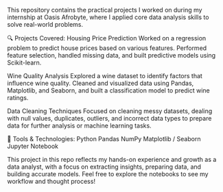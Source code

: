 This repository contains the practical projects I worked on during my internship at Oasis Afrobyte, 
where I applied core data analysis skills to solve real-world problems.

🔍 Projects Covered:
Housing Price Prediction
Worked on a regression problem to predict house prices based on various features. 
Performed feature selection, handled missing data, and built predictive models using Scikit-learn.

Wine Quality Analysis
Explored a wine dataset to identify factors that influence wine quality.
Cleaned and visualized data using Pandas, Matplotlib, and Seaborn, and built a classification model to predict wine ratings.

Data Cleaning Techniques
Focused on cleaning messy datasets, dealing with null values, duplicates, outliers, 
and incorrect data types to prepare data for further analysis or machine learning tasks.

🔧 Tools & Technologies:
Python
Pandas
NumPy
Matplotlib / Seaborn
Jupyter Notebook

This project in this repo reflects my hands-on experience and growth as a data analyst, with a focus on extracting insights, 
preparing data, and building accurate models. Feel free to explore the notebooks to see my workflow and thought process!
